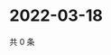 # 2022-03-18

共 0 条

<!-- BEGIN WEIBO -->
<!-- 最后更新时间 Fri Mar 18 2022 09:10:50 GMT+0800 (China Standard Time) -->

<!-- END WEIBO -->
